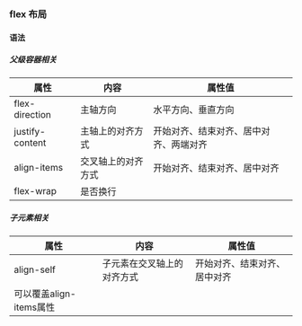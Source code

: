 ### flex 布局

#### 语法

##### 父级容器相关

| 属性            | 内容               | 属性值                                 |
| --------------- | ------------------ | -------------------------------------- |
| flex-direction  | 主轴方向           | 水平方向、垂直方向                     |
| justify-content | 主轴上的对齐方式   | 开始对齐、结束对齐、居中对齐、两端对齐 |
| align-items     | 交叉轴上的对齐方式 | 开始对齐、结束对齐、居中对齐           |
| flex-wrap       | 是否换行           |                                        |

##### 子元素相关

| 属性                    | 内容                       | 属性值                       |
| ----------------------- | -------------------------- | ---------------------------- |
| align-self              | 子元素在交叉轴上的对齐方式 | 开始对齐、结束对齐、居中对齐 |
| 可以覆盖align-items属性 |                            |                              |

